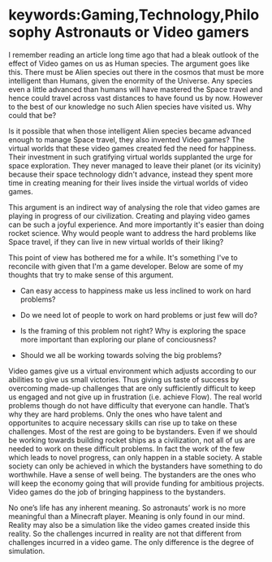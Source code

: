 
keywords:Gaming,Technology,Philosophy
Astronauts or Video gamers
===

I remember reading an article long time ago that had a bleak outlook of the effect of Video games on us as Human species. The argument goes like this. There must be Alien species out there in the cosmos that must be more intelligent than Humans, given the enormity of the Universe. Any species even a little advanced than humans will have mastered the Space travel and hence could travel across vast distances to have found us by now. However to the best of our knowledge no such Alien species have visited us. Why could that be?

Is it possible that when those intelligent Alien species became advanced enough to manage Space travel, they also invented Video games? The virtual worlds that these video games created fed the need for happiness. Their investment in such gratifying virtual worlds supplanted the urge for space exploration. They never managed to leave their planet (or its vicinity) because their space technology didn't advance, instead they spent more time in creating meaning for their lives inside the virtual worlds of video games.

This argument is an indirect way of analysing the role that video games are playing in progress of our civilization. Creating and playing video games can be such a joyful experience. And more importantly it's easier than doing rocket science. Why would people want to address the hard problems like Space travel, if they can live in new virtual worlds of their liking?

This point of view has bothered me for a while. It's something I've to reconcile with given that I'm a game developer. Below are some of my thoughts that try to make sense of this argument.

* Can easy access to happiness make us less inclined to work on hard problems?

* Do we need lot of people to work on hard problems or just few will do?

* Is the framing of this problem not right? Why is exploring the space more important than exploring our plane of conciousness?

* Should we all be working towards solving the big problems? 

Video games give us a virtual environment which adjusts according to our abilities to give us small victories. Thus giving us taste of success by overcoming made-up challenges that are only sufficiently difficult to keep us engaged and not give up in frustration (i.e. achieve Flow). The real world problems though do not have difficulty that everyone can handle. That’s why they are hard problems. Only the ones who have talent and opportunites to acquire necessary skills can rise up to take on these challenges. Most of the rest are going to be bystanders. Even if we should be working towards building rocket ships as a civilization, not all of us are needed to work on these difficult problems. In fact the work of the few which leads to novel progress, can only happen in a stable society. A stable society can only be achieved in which the bystanders have something to do worthwhile. Have a sense of well being. The bystanders are the ones who will keep the economy going that will provide funding for ambitious projects. Video games do the job of bringing happiness to the bystanders.

No one’s life has any inherent meaning. So astronauts’ work is no more meaningful than a Minecraft player. Meaning is only found in our mind. Reality may also be a simulation like the video games created inside this reality. So the challenges incurred in reality are not that different from challenges incurred in a video game. The only difference is the degree of simulation.
